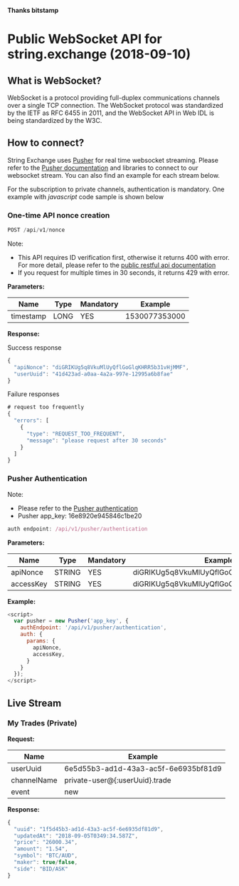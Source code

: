 **Thanks bitstamp**

# Public WebSocket API for string.exchange (2018-09-10)


## What is WebSocket?

WebSocket is a protocol providing full-duplex communications channels over a single TCP connection. The WebSocket protocol was standardized by the IETF as RFC 6455 in 2011, and the WebSocket API in Web IDL is being standardized by the W3C.

## How to connect?

String Exchange uses [Pusher](https://pusher.com/) for real time websocket streaming. Please refer to the [Pusher documentation](https://pusher.com/docs) and libraries to connect to our websocket stream. You can also find an example for each stream below.

For the subscription to private channels, authentication is mandatory. One example with *javascript* code sample is shown below

### One-time API nonce creation

```javascript
POST /api/v1/nonce
```

Note:
* This API requires ID verification first, otherwise it returns 400 with error. For more detail, please refer to the [public restful api documentation](https://github.com/blockchaintech-au/cex-api-docs/blob/master/rest-api.md)
* If you request for multiple times in 30 seconds, it returns 429 with error.

**Parameters:**

Name | Type | Mandatory | Example
------------ | ------------ | ------------ | ------------
timestamp | LONG | YES | 1530077353000 |

**Response:**

Success response
```javascript
{
  "apiNonce": "diGRIKUg5q8VkuMlUyQflGoGlqKHRR5b31vHjMMF",
  "userUuid": "41d423ad-a0aa-4a2a-997e-12995a6b8fae"
}
```

Failure responses
```javascript
# request too frequently
{
  "errors": [
    {
      "type": "REQUEST_TOO_FREQUENT",
      "message": "please request after 30 seconds"
    }
  ]
}
```

### Pusher Authentication

Note:
* Please refer to the [Pusher authentication](https://pusher.com/docs/authenticating_users)
* Pusher app_key: 16e8920e945846c1be20

```javascript
auth endpoint: /api/v1/pusher/authentication
```

**Parameters:**

Name | Type | Mandatory | Example
------------ | ------------ | ------------ | ------------
apiNonce | STRING | YES | diGRIKUg5q8VkuMlUyQflGoGlqKHRR5b31vHjMMF |
accessKey | STRING | YES | diGRIKUg5q8VkuMlUyQflGoGlqKHRR5b31vHjMMF |

**Example:**

```javascript
<script>
  var pusher = new Pusher('app_key', {
    authEndpoint: '/api/v1/pusher/authentication',
    auth: {
      params: {
        apiNonce,
        accessKey,
      }
    }
  });
</script>
```

## Live Stream

### My Trades (Private)

**Request:**

Name  | Example
------------ | ------------
userUuid | 6e5d55b3-ad1d-43a3-ac5f-6e6935bf81d9 |
channelName | private-user@{:userUuid}.trade |
event | new |

**Response:**

```javascript
{
  "uuid": "1f5d45b3-ad1d-43a3-ac5f-6e6935df81d9", 
  "updatedAt": "2018-09-05T0349:34.587Z", 
  "price": "26000.34", 
  "amount": "1.54", 
  "symbol": "BTC/AUD",
  "maker": true/false,
  "side": "BID/ASK"
}
```
